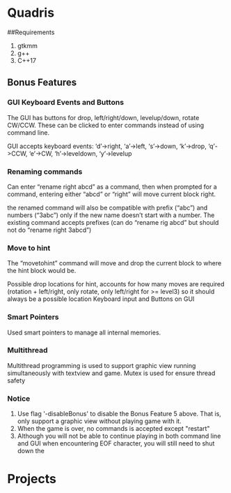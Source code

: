 # Quadris

##Requirements

1. gtkmm
2. g++
3. C++17


## Bonus Features
### GUI Keyboard Events and Buttons
The GUI has buttons for drop, left/right/down, levelup/down, rotate CW/CCW. These can be clicked to enter commands instead of using command line.

GUI accepts keyboard events: ‘d’->right, ‘a’->left, ‘s’->down, ‘k’->drop, ‘q’->CCW, ‘e’->CW, ‘h’->leveldown, ‘y’->levelup
### Renaming commands
Can enter “rename right abcd” as a command, then when prompted for a command, entering either “abcd” or “right” will move current block right.

the renamed command will also be compatible with prefix (“abc”) and numbers (“3abc”) only if the new name doesn’t start with a number. The existing command accepts prefixes (can do “rename rig abcd” but should not do “rename right 3abcd”)
### Move to hint
The “movetohint” command will move and drop the current block to where the hint block would be. 

Possible drop locations for hint, accounts for how many moves are required (rotation + left/right, only rotate, only left/right for >= level3) so it should always be a possible location
Keyboard input and Buttons on GUI

### Smart Pointers
Used smart pointers to manage all internal memories. 
### Multithread

Multithread programming is used to support graphic view running simultaneously with textview and game. Mutex is used for ensure thread safety

### Notice

1. Use flag '-disableBonus' to disable the Bonus Feature 5 above. That is, only support a graphic view without playing game with it.
2. When the game is over, no commands is accepted except "restart"
3. Although you will not be able to continue playing in both command line and GUI when encountering EOF character, you will still need to shut down the 

# Projects
